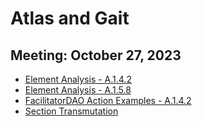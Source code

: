 # Atlas and Gait

## Meeting: October 27, 2023

- [Element Analysis - A.1.4.2](./October%2027,%202023/Element%20Analysis%20-%20A.1.4.2.md)
- [Element Analysis - A.1.5.8](./October%2027,%202023/Element%20Analysis%20-%20A.1.5.8.md)
- [FacilitatorDAO Action Examples - A.1.4.2](./October%2027,%202023/FacilitatorDAO%20Action%20Examples%20-%20A.1.4.2.md)
- [Section Transmutation](./October%2027,%202023/Section%20Transmutation.md)
